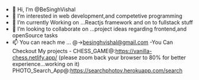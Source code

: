 - 👋 Hi, I’m @BeSinghVishal
- 👀 I’m interested in web development,and competetive programming
- 🌱 I’m currently Working on ...Reactjs framework and on to fullstack stuff
- 💞️ I’m looking to collaborate on ...project ideas regarding frontend,and openSource tasks
- 📫 You can reach me ... @->besinghvishal@gmail.com
-You Can Checkout My projects - CHESS_GAME@:https://vanilla-chess.netlify.app/
                                (please zoom back your browser to 80% for better experience...working on it)
                                PHOTO_Search_App@:https://searchphotov.herokuapp.com/search
                                
<!---
BeSinghVishal/BeSinghVishal is a ✨ special ✨ repository because its `README.md` (this file) appears on your GitHub profile.
You can click the Preview link to take a look at your changes.
--->
